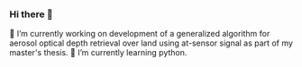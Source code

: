 ### Hi there 👋

🔭 I’m currently working on development of a generalized algorithm for aerosol optical depth retrieval over land using at-sensor signal as part of my master's thesis.
🌱 I’m currently learning python.

<!--
**akhi9661/akhi9661** is a ✨ _special_ ✨ repository because its `README.md` (this file) appears on your GitHub profile.

Here are some ideas to get you started:

- 
-->
